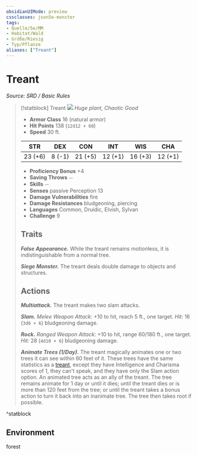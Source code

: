 ```yaml
---
obsidianUIMode: preview
cssclasses: json5e-monster
tags:
- Quelle/5e/MM
- Habitat/Wald
- Größe/Riesig
- Typ/Pflanze
aliases: ["Treant"]
---
```

# Treant
*Source: SRD / Basic Rules*  

> [!statblock] Treant
> ![](compendium/bestiary/plant/token/treant.png#token)
> *Huge plant, Chaotic Good*
> 
> - **Armor Class** 16  (natural armor)
> - **Hit Points** 138 (`12d12 + 60`)
> - **Speed** 30 ft.
> 
> |STR|DEX|CON|INT|WIS|CHA|
> |:---:|:---:|:---:|:---:|:---:|:---:|
> |23 (+6)| 8 (-1)|21 (+5)|12 (+1)|16 (+3)|12 (+1)|
> 
> - **Proficiency Bonus** +4
> - **Saving Throws** ⏤
> - **Skills** ⏤
> - **Senses** passive Perception 13
> - **Damage Vulnerabilities** fire
> - **Damage Resistances** bludgeoning, piercing
> - **Languages** Common, Druidic, Elvish, Sylvan
> - **Challenge** 9
> 
> ## Traits
> 
> ***False Appearance.*** While the treant remains motionless, it is indistinguishable from a normal tree.
> 
> ***Siege Monster.*** The treant deals double damage to objects and structures.
> 
> ## Actions
> 
> ***Multiattack.*** The treant makes two slam attacks.
> 
> ***Slam.*** *Melee Weapon Attack:* +10 to hit, reach 5 ft., one target. *Hit:* 16 (`3d6 + 6`) bludgeoning damage.
> 
> ***Rock.*** *Ranged Weapon Attack:* +10 to hit, range 60/180 ft., one target. *Hit:* 28 (`4d10 + 6`) bludgeoning damage.
> 
> ***Animate Trees (1/Day).*** The treant magically animates one or two trees it can see within 60 feet of it. These trees have the same statistics as a [treant](compendium/bestiary/plant/treant.md), except they have Intelligence and Charisma scores of 1, they can't speak, and they have only the Slam action option. An animated tree acts as an ally of the treant. The tree remains animate for 1 day or until it dies; until the treant dies or is more than 120 feet from the tree; or until the treant takes a bonus action to turn it back into an inanimate tree. The tree then takes root if possible.
^statblock

## Environment

forest